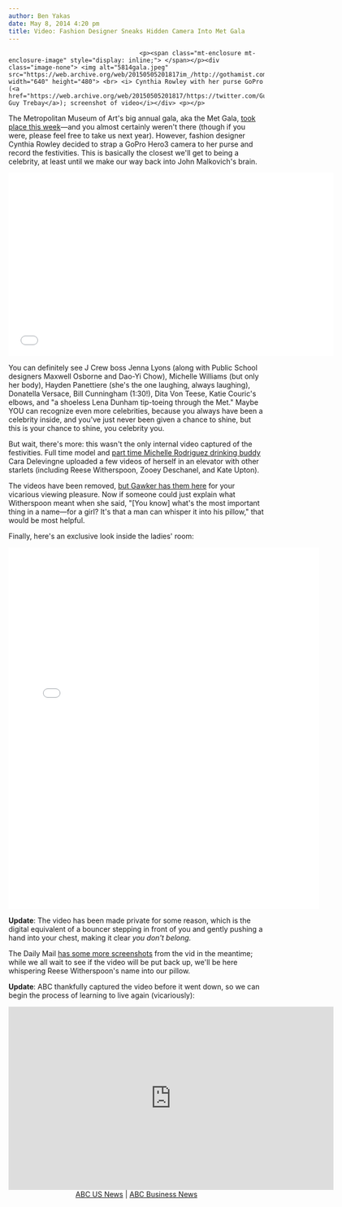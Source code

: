 ```yaml
---
author: Ben Yakas
date: May 8, 2014 4:20 pm
title: Video: Fashion Designer Sneaks Hidden Camera Into Met Gala
---
```


	
										<p><span class="mt-enclosure mt-enclosure-image" style="display: inline;"> </span></p><div class="image-none"> <img alt="5814gala.jpeg" src="https://web.archive.org/web/20150505201817im_/http://gothamist.com/attachments/byakas/5814gala.jpeg" width="640" height="480"> <br> <i> Cynthia Rowley with her purse GoPro (<a href="https://web.archive.org/web/20150505201817/https://twitter.com/GuyTrebay/status/463462030583025664">via Guy Trebay</a>); screenshot of video</i></div> <p></p>

<p>The Metropolitan Museum of Art&apos;s big annual gala, aka the Met Gala, <a href="https://web.archive.org/web/20150505201817/http://gothamist.com/2014/05/05/photos_lupita_beyonce_kim_kanye_tay.php#photo-1">took place this week</a>&#x2014;and you almost certainly weren&apos;t there (though if you were, please feel free to take us next year). However, fashion designer Cynthia Rowley decided to strap a GoPro Hero3 camera to her purse and record the festivities. This is basically the closest we&apos;ll get to being a celebrity, at least until we make our way back into John Malkovich&apos;s brain.</p>

<p><iframe width="640" height="360" src="//web.archive.org/web/20150505201817if_/http://www.youtube.com/embed/9mr_Ty09Quk" frameborder="0" allowfullscreen></iframe></p>

<p>You can definitely see J Crew boss Jenna Lyons (along with Public School designers Maxwell Osborne and Dao-Yi Chow), Michelle Williams (but only her body), Hayden Panettiere (she&apos;s the one laughing, always laughing), Donatella Versace, Bill Cunningham (1:30!), Dita Von Teese, Katie Couric&apos;s elbows, and &quot;a shoeless Lena Dunham tip-toeing through the Met.&quot; Maybe YOU can recognize even more celebrities, because you always have been a celebrity inside, and you&apos;ve just never been given a chance to shine, but this is your chance to shine, you celebrity you.</p>

<p>But wait, there&apos;s more: this wasn&apos;t the only internal video captured of the festivities. Full time model and <a href="https://web.archive.org/web/20150505201817/http://gothamist.com/2014/01/08/michelle_rodriguez_had_great_time_m.php">part time Michelle Rodriguez drinking buddy</a> Cara Delevingne uploaded a few videos of herself in an elevator with other starlets (including Reese Witherspoon, Zooey Deschanel, and Kate Upton). </p>

<p>The videos have been removed, <a href="https://web.archive.org/web/20150505201817/http://gawker.com/partying-reese-witherspoon-dispenses-sex-wisdom-in-elev-1573454926">but Gawker has them here</a> for your vicarious viewing pleasure. Now if someone could just explain what Witherspoon meant when she said, &quot;[You know] what&apos;s the most important thing in a name&#x2014;for a girl? It&apos;s that a man can whisper it into his pillow,&quot; that would be most helpful. </p>

<p>Finally, here&apos;s an exclusive look inside the ladies&apos; room:</p>

<center><iframe src="//web.archive.org/web/20150505201817if_/http://instagram.com/p/npKBgPBN85/embed/" width="612" height="710" frameborder="0" scrolling="no" allowtransparency="true"></iframe></center>

<p><strong>Update</strong>: The video has been made private for some reason, which is the digital equivalent of a bouncer stepping in front of you and gently pushing a hand into your chest, making it clear <em>you don&apos;t belong.</em></p>

<p>The Daily Mail <a href="https://web.archive.org/web/20150505201817/http://www.dailymail.co.uk/femail/article-2623329/An-close-personal-glimpse-inside-Met-Ball-secret-CAMERA-designer-Cynthia-Rowley-hid-purse.html">has some more screenshots</a> from the vid in the meantime; while we all wait to see if the video will be put back up, we&apos;ll be here whispering Reese Witherspoon&apos;s name into our pillow.</p>

<p><strong>Update</strong>: ABC thankfully captured the video before it went down, so we can begin the process of learning to live again (vicariously):</p>

<center><iframe src="https://web.archive.org/web/20150505201817if_/http://abcnews.go.com/video/embed?id=23628194" width="640" height="360" style="border:none;"></iframe><br><a href="https://web.archive.org/web/20150505201817/http://abcnews.go.com/us">ABC US News</a> | <a href="https://web.archive.org/web/20150505201817/http://abcnews.go.com/business">ABC Business News</a></center>					
										
									
				
